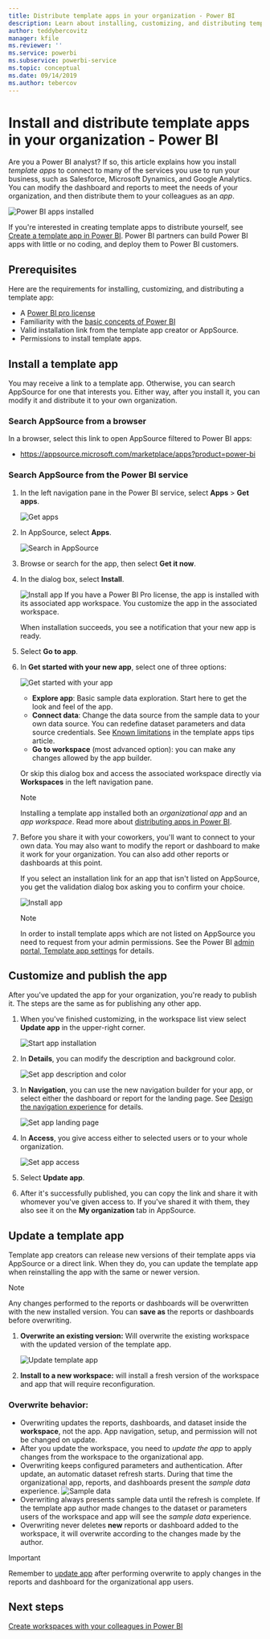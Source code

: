 ```yaml
---
title: Distribute template apps in your organization - Power BI
description: Learn about installing, customizing, and distributing template apps in your organization in Power BI.
author: teddybercovitz
manager: kfile
ms.reviewer: ''
ms.service: powerbi
ms.subservice: powerbi-service
ms.topic: conceptual
ms.date: 09/14/2019
ms.author: tebercov
---
```


# Install and distribute template apps in your organization - Power BI

Are you a Power BI analyst? If so, this article explains how you install *template apps* to connect to many of the services you use to run your business, such as Salesforce, Microsoft Dynamics, and Google Analytics. You can modify the dashboard and reports to meet the needs of your organization, and then distribute them to your colleagues as an *app*. 

![Power BI apps installed](media/service-template-apps-install-distribute/power-bi-get-apps.png)

If you're interested in creating template apps to distribute yourself, see [Create a template app in Power BI](service-template-apps-create.md). Power BI partners can build Power BI apps with little or no coding, and deploy them to Power BI customers. 

## Prerequisites  

Here are the requirements for installing, customizing, and distributing a template app: 

- A [Power BI pro license](service-self-service-signup-for-power-bi.md)
- Familiarity with the [basic concepts of Power BI ](service-basic-concepts.md)
- Valid installation link from the template app creator or AppSource. 
- Permissions to install template apps. 

## Install a template app

You may receive a link to a template app. Otherwise, you can search AppSource for one that interests you. Either way, after you install it, you can modify it and distribute it to your own organization.

### Search AppSource from a browser

In a browser, select this link to open AppSource filtered to Power BI apps:

- https://appsource.microsoft.com/marketplace/apps?product=power-bi

### Search AppSource from the Power BI service

1. In the left navigation pane in the Power BI service, select **Apps** > **Get apps**.

    ![Get apps](media/service-template-apps-install-distribute/power-bi-get-apps-arrow.png)

2. In AppSource, select **Apps**.

    ![Search in AppSource](media/service-template-apps-install-distribute/power-bi-appsource.png)

3. Browse or search for the app, then select **Get it now**.

4. In the dialog box, select **Install**.

    ![Install app](media/service-template-apps-install-distribute/power-install-dialog.png)
    If you have a Power BI Pro license, the app is installed with its associated app workspace. You customize the app in the associated workspace.

    When installation succeeds, you see a notification that your new app is ready.
4. Select **Go to app**.
5. In **Get started with your new app**, select one of three options:

    ![Get started with your app](media/service-template-apps-create/power-bi-template-app-get-started.png)

    - **Explore app**: Basic sample data exploration. Start here to get the look and feel of the app. 
    - **Connect data**: Change the data source from the sample data to your own data source. You can redefine dataset parameters and data source credentials. See [Known limitations](service-template-apps-tips.md#known-limitations) in the template apps tips article. 
    - **Go to workspace** (most advanced option): you can make any changes allowed by the app builder.

    Or skip this dialog box and access the associated workspace directly via **Workspaces** in the left navigation pane.
    >[!NOTE]
    >Installing a template app installed both an *organizational app* and an *app workspace*. Read more about [distributing apps in Power BI](service-create-distribute-apps.md).
 
6. Before you share it with your coworkers, you'll want to connect to your own data. You may also want to modify the report or dashboard to make it work for your organization. You can also add other reports or dashboards at this point.

   If you select an installation link for an app that isn't listed on AppSource, you get the validation dialog box asking you to confirm your choice.

   ![Install app](media/service-template-apps-install-distribute/power-install-unvalidated-dialog.png)

   >[!NOTE]
   >In order to install template apps which are not listed on AppSource you need to request from your admin permissions. See the Power BI [admin portal, Template app settings](service-admin-portal.md#template-apps-settings) for details.

## Customize and publish the app

After you've updated the app for your organization, you're ready to publish it. The steps are the same as for publishing any other app.

1. When you've finished customizing, in the workspace list view select **Update app** in the upper-right corner.  

    ![Start app installation](media/service-template-apps-install-distribute/power-bi-start-install-app.png)

2. In **Details**, you can modify the description and background color.

   ![Set app description and color](media/service-template-apps-install-distribute/power-bi-install-app-details.png)

3. In **Navigation**, you can use the new navigation builder for your app, or select either the dashboard or report for the landing page. See [Design the navigation experience](service-create-distribute-apps.md#design-the-navigation-experience) for details.

   ![Set app landing page](media/service-template-apps-install-distribute/power-bi-install-app-content.png)

4. In **Access**, you give access either to selected users or to your whole organization.  

   ![Set app access](media/service-template-apps-install-distribute/power-bi-install-access.png)

5. Select **Update app**. 

6. After it's successfully published, you can copy the link and share it with whomever you've given access to. If you've shared it with them, they also see it on the **My organization** tab in AppSource.

## Update a template app

Template app creators can release new versions of their template apps via AppSource or a direct link. When they do, you can update the template app when reinstalling the app with the same or newer version.

  >[!NOTE]
  >Any changes performed to the reports or dashboards will be overwritten with the new installed version. You can **save as** the reports or dashboards before overwriting.

1. **Overwrite an existing version:** Will overwrite the existing workspace with the updated version of the template app.

   ![Update template app](media/service-template-apps-install-distribute/power-bi-update-app-overwrite.png)

1. **Install to a new workspace:** will install a fresh version of the workspace and app that will require reconfiguration.

### Overwrite behavior:

* Overwriting updates the reports, dashboards, and dataset inside the **workspace**, not the app. App navigation, setup, and permission will not be changed on update.
* After you update the workspace, you need to *update the app* to apply changes from the workspace to the organizational app.
* Overwriting keeps configured parameters and authentication. After update, an automatic dataset refresh starts. During that time the organizational app, reports, and dashboards present the *sample data* experience.
  ![Sample data](media/service-template-apps-install-distribute/power-bi-sample-data.png)
* Overwriting always presents sample data until the refresh is complete. If  the template app author  made changes to the dataset or parameters users of the workspace and app will see the *sample data* experience.
* Overwriting never deletes **new** reports or dashboard added to the workspace, it will overwrite according to the changes made by the author.

>[!IMPORTANT]
>Remember to [update app](#customize-and-publish-the-app) after performing overwrite to apply changes in the reports and dashboard for the organizational app users.

## Next steps

[Create workspaces with your colleagues in Power BI](service-create-workspaces.md)
